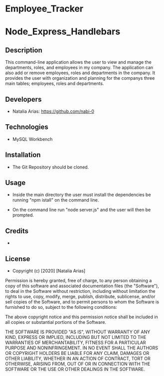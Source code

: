# Employee_Tracker

# Node_Express_Handlebars

## Description

This command-line application allows the user to view and manage the departments, roles, and employees in my company. The application can also add or remove employees, roles and departments in the company. It provides the user with organization and planning for the companys three main tables; employees, roles and departments.


## Developers

* Natalia Arias: https://github.com/nabi-0


## Technologies

* MySQL Workbench

 
## Installation

* The Git Repository should be cloned. 


## Usage

* Inside the main directory the user must install the dependencies be running "npm istall" on the command line. 

* On the command line run "node server.js" and the user will then be prompted.


## Credits

* 

## License

* Copyright (c) [2020] [Natalia Arias]

Permission is hereby granted, free of charge, to any person obtaining a copy
of this software and associated documentation files (the "Software"), to deal
in the Software without restriction, including without limitation the rights
to use, copy, modify, merge, publish, distribute, sublicense, and/or sell
copies of the Software, and to permit persons to whom the Software is
furnished to do so, subject to the following conditions:

The above copyright notice and this permission notice shall be included in all
copies or substantial portions of the Software.

THE SOFTWARE IS PROVIDED "AS IS", WITHOUT WARRANTY OF ANY KIND, EXPRESS OR
IMPLIED, INCLUDING BUT NOT LIMITED TO THE WARRANTIES OF MERCHANTABILITY,
FITNESS FOR A PARTICULAR PURPOSE AND NONINFRINGEMENT. IN NO EVENT SHALL THE
AUTHORS OR COPYRIGHT HOLDERS BE LIABLE FOR ANY CLAIM, DAMAGES OR OTHER
LIABILITY, WHETHER IN AN ACTION OF CONTRACT, TORT OR OTHERWISE, ARISING FROM,
OUT OF OR IN CONNECTION WITH THE SOFTWARE OR THE USE OR OTHER DEALINGS IN THE
SOFTWARE.
